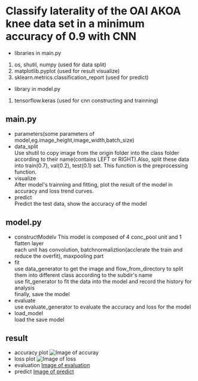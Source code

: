# Classify laterality  of the OAI AKOA knee data set in a minimum accuracy of 0.9 with CNN
* libraries in main.py
1. os, shutil, numpy (used for data split)
2. matplotlib.pyplot (used for result visualize)
3. sklearn.metrics.classification_report (used for predict)
* library in model.py
1. tensorflow.keras (used for cnn constructing and trainning)
## main.py
* parameters(some parameters of model,eg.image_height,image_width,batch_size)
* data_split<br>
    Use shutil to copy image from the origin folder into the class folder according to their name(contains LEFT or RIGHT).Also, split these data into train(0.7), val(0.2), test(0.1) set. This function is the preprocessing function.
* visualize<br>
    After model's trainning and fitting, plot the result of the model in accuracy and loss trend curves.
* predict<br>
    Predict the test data, show the accuracy of the model
## model.py
* constructModelv
    This model is composed of 4 conc_pool unit and 1 flatten layer<br>
    each unit has convolution, batchnormaliztion(acclerate the train and reduce the overfit), maxpooling part
* fit<br>
    use data_generator to get the image and flow_from_directory to split them into different class according to the subdir's name<br>
    use fit_generator to fit the data into the model and record the history for analysis<br>
    finally, save the model
* evaluate<br> 
    use evaluate_generator to evaluate the accuracy and loss for the model
* load_model<br>
    load the save model
## result
* accuracy plot
![Image of accuray](https://github.com/Wen-Hao-18/PatternFlow/tree/topic-recognition/recognition/Wenhao-AKOA/accuracy_visu.png)
* loss plot
![Image of loss](https://github.com/Wen-Hao-18/PatternFlow/tree/topic-recognition/recognition/Wenhao-AKOA/loss_visu.png)
* evaluation
[Image of evaluation](https://github.com/Wen-Hao-18/PatternFlow/tree/topic-recognition/recognition/Wenhao-AKOA/evaluation.jpg)
* predict
[Image of predict](https://github.com/Wen-Hao-18/PatternFlow/tree/topic-recognition/recognition/Wenhao-AKOA/predict.png)

